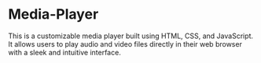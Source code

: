 # Media-Player
This is a customizable media player built using HTML, CSS, and JavaScript. It allows users to play audio and video files directly in their web browser with a sleek and intuitive interface.
